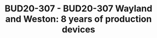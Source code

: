 ---
categories:
- bud20
image:
  featured: 'true'
  path: https://static.linaro.org/connect/bud20/images/BUD20-307.png
session_id: BUD20-307
session_speakers:
- speaker_bio: Daniel is the graphics lead at Collabora, working with Wayland/Weston,
    Mesa (including EGL/OpenGL ES/Vulkan), the Linux kernel DRM/KMS display and modesetting,
    GStreamer, and more. We improve the upstream open-source graphics experience,
    and help our customers make the most of it.
  speaker_company: Collabora
  speaker_image: http://avatars.sched.co/9/d5/7264739/avatar.jpg.320x320px.jpg?75f
  speaker_name: Daniel Stone
  speaker_position: Collabora Graphics Lead
  speaker_role: attendee, speaker
session_track: Open Source Development
tag: session
tags: Open Source Development
title: 'BUD20-307 - BUD20-307 Wayland and Weston: 8 years of production devices'
---